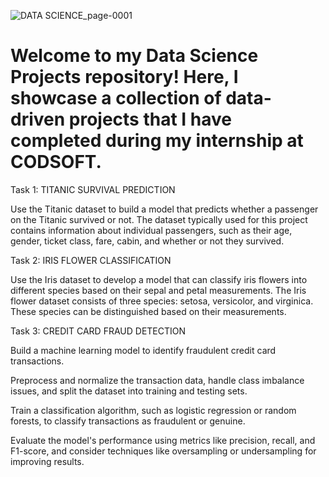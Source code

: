 
![DATA SCIENCE_page-0001](https://github.com/ReeSupp/CODSOFT-INTERNSHIP-PROJECTS/assets/142726717/7925e5fa-9dbb-4b10-a932-deba17d66d18)

# Welcome to my Data Science Projects repository! Here, I showcase a collection of data-driven projects that I have completed during my internship at CODSOFT.

Task 1: TITANIC SURVIVAL PREDICTION

Use the Titanic dataset to build a model that predicts whether a passenger on the Titanic survived or not.
The dataset typically used for this project contains information
about individual passengers, such as their age, gender, ticket
class, fare, cabin, and whether or not they survived.

Task 2: IRIS FLOWER CLASSIFICATION

Use the Iris dataset to develop a model that can classify iris
flowers into different species based on their sepal and petal
measurements. The Iris flower dataset consists of three species: setosa, versicolor,
and virginica. These species can be distinguished based on their
measurements.

Task 3: CREDIT CARD FRAUD DETECTION

Build a machine learning model to identify fraudulent credit card
transactions.

Preprocess and normalize the transaction data, handle class
imbalance issues, and split the dataset into training and testing sets.

Train a classification algorithm, such as logistic regression or random
forests, to classify transactions as fraudulent or genuine.

Evaluate the model's performance using metrics like precision, recall,
and F1-score, and consider techniques like oversampling or
undersampling for improving results.

